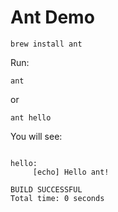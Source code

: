 Ant Demo
========

```
brew install ant
```

Run:

```
ant
```

or

```
ant hello
```

You will see:

```

hello:
     [echo] Hello ant!

BUILD SUCCESSFUL
Total time: 0 seconds
```